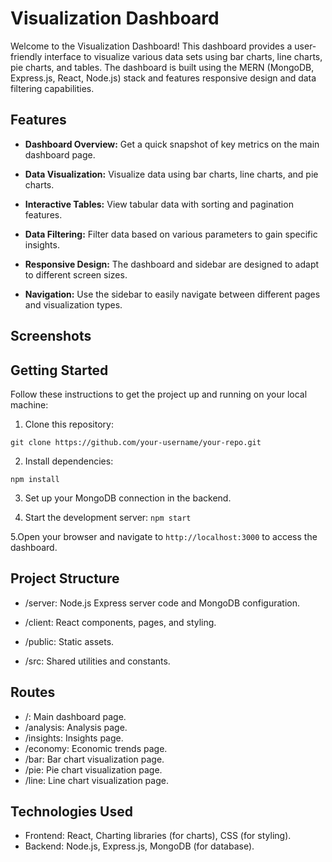 # Visualization Dashboard

Welcome to the Visualization Dashboard! This dashboard provides a user-friendly interface to visualize various data sets using bar charts, line charts, pie charts, and tables. The dashboard is built using the MERN (MongoDB, Express.js, React, Node.js) stack and features responsive design and data filtering capabilities.

## Features

- **Dashboard Overview:** Get a quick snapshot of key metrics on the main dashboard page.

- **Data Visualization:** Visualize data using bar charts, line charts, and pie charts.

- **Interactive Tables:** View tabular data with sorting and pagination features.

- **Data Filtering:** Filter data based on various parameters to gain specific insights.

- **Responsive Design:** The dashboard and sidebar are designed to adapt to different screen sizes.

- **Navigation:** Use the sidebar to easily navigate between different pages and visualization types.

## Screenshots


## Getting Started

Follow these instructions to get the project up and running on your local machine:

1. Clone this repository:

`git clone https://github.com/your-username/your-repo.git`

2. Install dependencies:

`npm install`

3. Set up your MongoDB connection in the backend.

4. Start the development server:
`npm start`

5.Open your browser and navigate to `http://localhost:3000` to access the dashboard.

## Project Structure

- /server: Node.js Express server code and MongoDB configuration.

- /client: React components, pages, and styling.

- /public: Static assets.

- /src: Shared utilities and constants.

## Routes
- /: Main dashboard page.
- /analysis: Analysis page.
- /insights: Insights page.
- /economy: Economic trends page.
- /bar: Bar chart visualization page.
- /pie: Pie chart visualization page.
- /line: Line chart visualization page.

## Technologies Used

- Frontend: React, Charting libraries (for charts), CSS (for styling).
- Backend: Node.js, Express.js, MongoDB (for database).
